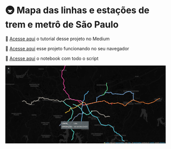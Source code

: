 #  🚇 Mapa das linhas e estações de trem e metrô de São Paulo
 
 🤍 [Acesse aqui](https://medium.com/@liviaalvzs/plotando-um-mapa-interativo-com-informa%C3%A7%C3%B5es-do-metr%C3%B4-de-s%C3%A3o-paulo-usando-python-b0470d8d0b10) o tutorial desse projeto no Medium

 🤍 [Acesse aqui](https://liviaalvzs.github.io/metro-sp) esse projeto funcionando no seu navegador

 🤍 [Acesse aqui](https://github.com/liviaalvzs/data-repository/blob/main/projeto-metro-sp/notebook.ipynb) o notebook com todo o script

![Projeto Final](resultado.PNG)